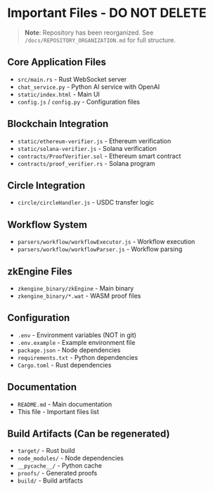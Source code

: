 # Important Files - DO NOT DELETE

> **Note**: Repository has been reorganized. See `/docs/REPOSITORY_ORGANIZATION.md` for full structure.

## Core Application Files
- `src/main.rs` - Rust WebSocket server
- `chat_service.py` - Python AI service with OpenAI
- `static/index.html` - Main UI
- `config.js` / `config.py` - Configuration files

## Blockchain Integration
- `static/ethereum-verifier.js` - Ethereum verification
- `static/solana-verifier.js` - Solana verification
- `contracts/ProofVerifier.sol` - Ethereum smart contract
- `contracts/proof_verifier.rs` - Solana program

## Circle Integration
- `circle/circleHandler.js` - USDC transfer logic

## Workflow System
- `parsers/workflow/workflowExecutor.js` - Workflow execution
- `parsers/workflow/workflowParser.js` - Workflow parsing

## zkEngine Files
- `zkengine_binary/zkEngine` - Main binary
- `zkengine_binary/*.wat` - WASM proof files

## Configuration
- `.env` - Environment variables (NOT in git)
- `.env.example` - Example environment file
- `package.json` - Node dependencies
- `requirements.txt` - Python dependencies
- `Cargo.toml` - Rust dependencies

## Documentation
- `README.md` - Main documentation
- This file - Important files list

## Build Artifacts (Can be regenerated)
- `target/` - Rust build
- `node_modules/` - Node dependencies
- `__pycache__/` - Python cache
- `proofs/` - Generated proofs
- `build/` - Build artifacts